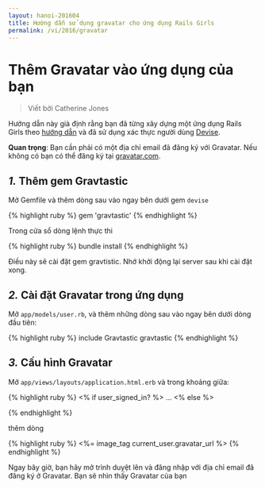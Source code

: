 ```yaml
---
layout: hanoi-201604
title: Hướng dẫn sử dụng gravatar cho ứng dụng Rails Girls
permalink: /vi/2016/gravatar
---
```


# Thêm Gravatar vào ứng dụng của bạn
> Viết bởi Catherine Jones

Hướng dẫn này giả định rằng bạn đã từng xây dựng một ứng dụng Rails Girls theo [hướng dẫn](https://framgia.github.io/railsgirls-hn/vi/app) và đã sử dụng xác thực người dùng [Devise](https://framgia.github.io/railsgirls-hn/vi/xac-thuc).


__Quan trọng__: Bạn cần phải có một địa chỉ email đã đăng ký với Gravatar. Nếu không có bạn có thể đăng ký tại [gravatar.com](http://en.gravatar.com/).


## *1.* Thêm gem Gravtastic
Mở Gemfile và thêm dòng sau vào ngay bên dưới gem `devise`

{% highlight ruby %}
gem 'gravtastic'
{% endhighlight %}

Trong cửa sổ dòng lệnh thực thi

{% highlight ruby %}
bundle install
{% endhighlight %}

Điều này sẽ cài đặt gem gravtistic. Nhớ khởi động lại server sau khi cài đặt xong.

## *2.* Cài đặt Gravatar trong ứng dụng

Mở `app/models/user.rb`, và thêm những dòng sau vào ngay bên dưới dòng đầu tiên:

{% highlight ruby %}
include Gravtastic
gravtastic
{% endhighlight %}

## *3.* Cấu hình Gravatar
Mở `app/views/layouts/application.html.erb` và trong khoảng giữa:

{% highlight ruby %}
<% if user_signed_in? %>
...
<% else %>

{% endhighlight %}

thêm dòng

{% highlight ruby %}
<%= image_tag current_user.gravatar_url %>
{% endhighlight %}

Ngay bây giờ, bạn hãy mở trình duyệt lên và đăng nhập với địa chỉ email đã đăng ký ở Gravatar. Bạn sẽ nhìn thấy Gravatar của bạn
